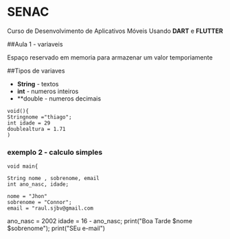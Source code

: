 # SENAC
Curso de Desenvolvimento de Aplicativos Móveis
Usando **DART** e **FLUTTER**

##Aula 1 - variaveis 

Espaço reservado em memoria para armazenar um valor temporiamente

##Tipos de variaves
- **String** - textos
- **int** - numeros inteiros 
- **double - numeros decimais

``` 
void(){
Stringnome ="thiago";
int idade = 29
doublealtura = 1.71
)
``` 

### exemplo 2 - calculo simples
``` 
void main{

String nome , sobrenome, email
int ano_nasc, idade;

nome = "Jhon"
sobrenome = "Connor";
email = "raul.sjbv@gmail.com
``` 
ano_nasc = 2002
idade = 16 - ano_nasc;
print("Boa Tarde $nome $sobrenome");
print("SEu e-mail")
